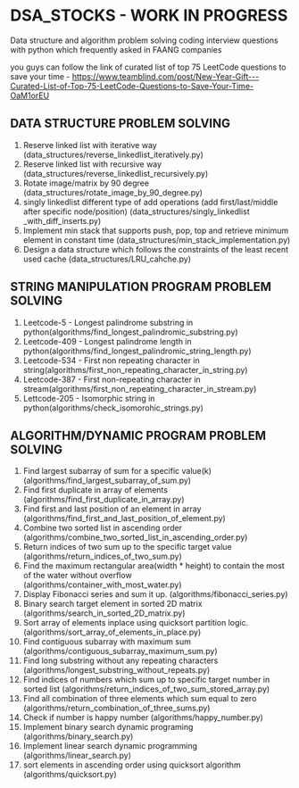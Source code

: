 # DSA_STOCKS - WORK IN PROGRESS
Data structure and algorithm problem solving coding interview questions with python which frequently asked in FAANG companies

you guys can follow the link of curated list of top 75 LeetCode questions to save your time -
https://www.teamblind.com/post/New-Year-Gift---Curated-List-of-Top-75-LeetCode-Questions-to-Save-Your-Time-OaM1orEU 

## DATA STRUCTURE PROBLEM SOLVING
 1. Reserve linked list with iterative way (data_structures/reverse_linkedlist_iteratively.py)
 2. Reserve linked list with recursive way  (data_structures/reverse_linkedlist_recursively.py)
 3. Rotate image/matrix by 90 degree (data_structures/rotate_image_by_90_degree.py)
 4. singly linkedlist different type of add operations (add first/last/middle after specific node/position) (data_structures/singly_linkedlist _with_diff_inserts.py)
 5. Implement min stack that supports push, pop, top and retrieve minimum element in constant time (data_structures/min_stack_implementation.py)
 6. Design a data structure which follows the constraints of the least recent used cache (data_structures/LRU_cahche.py)

## STRING MANIPULATION PROGRAM PROBLEM SOLVING
  1. Leetcode-5 - Longest palindrome substring in python(algorithms/find_longest_palindromic_substring.py)
  2. Leetcode-409 - Longest palindrome length in python(algorithms/find_longest_palindromic_string_length.py)
  3. Leetcode-534 - First non repeating character in string(algorithms/first_non_repeating_character_in_string.py)
  4. Leetcode-387 - First non-repeating character in stream(algorithms/first_non_repeating_character_in_stream.py)
  5. Lettcode-205 - Isomorphic string in python(algorithms/check_isomorohic_strings.py)
     
## ALGORITHM/DYNAMIC PROGRAM PROBLEM SOLVING
  1. Find largest subarray of sum for a specific value(k) (algorithms/find_largest_subarray_of_sum.py)
  2. Find first duplicate in array of elements (algorithms/find_first_duplicate_in_array.py)
  3. Find first and last position of an element in array (algorithms/find_first_and_last_position_of_element.py)
  4. Combine two sorted list in ascending order (algorithms/combine_two_sorted_list_in_ascending_order.py)
  5. Return indices of two sum up to the specific target value (algorithms/return_indices_of_two_sum.py)
  6. Find the maximum rectangular area(width * height) to contain the most of the water without overflow (algorithms/container_with_most_water.py)
  7. Display Fibonacci series and sum it up. (algorithms/fibonacci_series.py)
  8. Binary search target element in sorted 2D matrix (algorithms/search_in_sorted_2D_matrix.py)
  9. Sort array of elements inplace using quicksort partition logic. (algorithms/sort_array_of_elements_in_place.py)
  10. Find contiguous subarray with maximum sum (algorithms/contiguous_subarray_maximum_sum.py)
  11. Find long substring without any repeating characters (algorithms/longest_substring_without_repeats.py)
  12. Find indices of numbers which sum up to specific target number in sorted list (algorithms/return_indices_of_two_sum_stored_array.py)
  13. Find all combination of three elements which sum equal to zero (algorithms/return_combination_of_three_sums.py) 
  14. Check if number is happy number (algorithms/happy_number.py)
  15. Implement binary search dynamic programing  (algorithms/binary_search.py)
  16. Implement linear search dynamic programming (algorithms/linear_search.py)
  17. sort elements in ascending order using quicksort algorithm (algorithms/quicksort.py)
